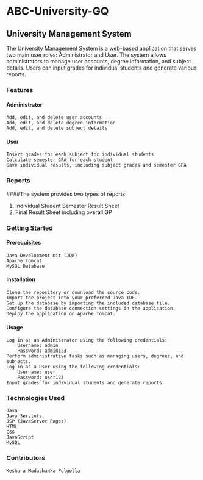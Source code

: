 # ABC-University-GQ

## University Management System

The University Management System is a web-based application that serves two main user roles: Administrator and User. The system allows administrators to manage user accounts, degree information, and subject details. Users can input grades for individual students and generate various reports.

### Features
#### Administrator

    Add, edit, and delete user accounts
    Add, edit, and delete degree information
    Add, edit, and delete subject details

#### User

    Insert grades for each subject for individual students
    Calculate semester GPA for each student
    Save individual results, including subject grades and semester GPA

### Reports

####The system provides two types of reports:

  1. Individual Student Semester Result Sheet
  2. Final Result Sheet including overall GP

### Getting Started
#### Prerequisites

    Java Development Kit (JDK)
    Apache Tomcat
    MySQL Database

#### Installation

    Clone the repository or download the source code.
    Import the project into your preferred Java IDE.
    Set up the database by importing the included database file.
    Configure the database connection settings in the application.
    Deploy the application on Apache Tomcat.

#### Usage

    Log in as an Administrator using the following credentials:
        Username: admin
        Password: admin123
    Perform administrative tasks such as managing users, degrees, and subjects.
    Log in as a User using the following credentials:
        Username: user
        Password: user123
    Input grades for individual students and generate reports.

### Technologies Used

    Java
    Java Servlets
    JSP (JavaServer Pages)
    HTML
    CSS
    JavaScript
    MySQL

### Contributors

    Keshara Madushanka Polgolla
